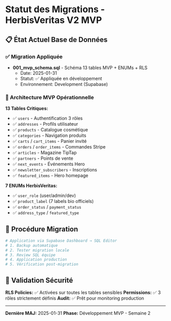 # Statut des Migrations - HerbisVeritas V2 MVP

## 📋 État Actuel Base de Données

### ✅ Migration Appliquée
- **001_mvp_schema.sql** - Schéma 13 tables MVP + ENUMs + RLS
  - Date: 2025-01-31
  - Statut: ✅ Appliquée en développement
  - Environnement: Development (Supabase)

### 🎯 Architecture MVP Opérationnelle

**13 Tables Critiques:**
- ✅ `users` - Authentification 3 rôles
- ✅ `addresses` - Profils utilisateur  
- ✅ `products` - Catalogue cosmétique
- ✅ `categories` - Navigation produits
- ✅ `carts` / `cart_items` - Panier invité
- ✅ `orders` / `order_items` - Commandes Stripe
- ✅ `articles` - Magazine TipTap
- ✅ `partners` - Points de vente
- ✅ `next_events` - Événements Hero
- ✅ `newsletter_subscribers` - Inscriptions
- ✅ `featured_items` - Hero homepage

**7 ENUMs HerbisVeritas:**
- ✅ `user_role` (user/admin/dev)
- ✅ `product_label` (7 labels bio officiels)
- ✅ `order_status` / `payment_status` 
- ✅ `address_type` / `featured_type`

## 📝 Procédure Migration

```bash
# Application via Supabase Dashboard → SQL Editor
# 1. Backup automatique
# 2. Tester migration locale
# 3. Review SQL équipe
# 4. Application production
# 5. Vérification post-migration
```

## 🔐 Validation Sécurité

**RLS Policies:** ✅ Activées sur toutes les tables sensibles
**Permissions:** ✅ 3 rôles strictement définis
**Audit:** ✅ Prêt pour monitoring production

---
**Dernière MAJ:** 2025-01-31
**Phase:** Développement MVP - Semaine 2